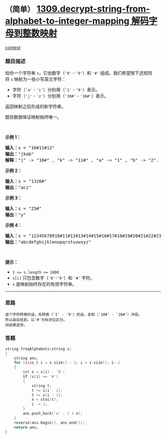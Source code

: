 # `（简单）` [1309.decrypt-string-from-alphabet-to-integer-mapping 解码字母到整数映射](https://leetcode-cn.com/problems/decrypt-string-from-alphabet-to-integer-mapping/)

[contest](https://leetcode-cn.com/contest/weekly-contest-170/problems/decrypt-string-from-alphabet-to-integer-mapping/)

### 题目描述
<p>给你一个字符串&nbsp;<code>s</code>，它由数字（<code>'0'</code> - <code>'9'</code>）和&nbsp;<code>'#'</code>&nbsp;组成。我们希望按下述规则将&nbsp;<code>s</code>&nbsp;映射为一些小写英文字符：</p>
<ul>
	<li>字符（<code>'a'</code> - <code>'i'</code>）分别用（<code>'1'</code> -&nbsp;<code>'9'</code>）表示。</li>
	<li>字符（<code>'j'</code> - <code>'z'</code>）分别用（<code>'10#'</code>&nbsp;-&nbsp;<code>'26#'</code>）表示。&nbsp;</li>
</ul>

<p>返回映射之后形成的新字符串。</p>
<p>题目数据保证映射始终唯一。</p>
<p>&nbsp;</p>
<p><strong>示例 1：</strong></p>
<pre><strong>输入：</strong>s = "10#11#12"
<strong>输出：</strong>"jkab"
<strong>解释：</strong>"j" -&gt; "10#" , "k" -&gt; "11#" , "a" -&gt; "1" , "b" -&gt; "2".
</pre>

<p><strong>示例 2：</strong></p>
<pre><strong>输入：</strong>s = "1326#"
<strong>输出：</strong>"acz"
</pre>

<p><strong>示例 3：</strong></p>
<pre><strong>输入：</strong>s = "25#"
<strong>输出：</strong>"y"
</pre>

<p><strong>示例 4：</strong></p>
<pre><strong>输入：</strong>s = "12345678910#11#12#13#14#15#16#17#18#19#20#21#22#23#24#25#26#"
<strong>输出：</strong>"abcdefghijklmnopqrstuvwxyz"
</pre>

<p>&nbsp;</p>
<p><strong>提示：</strong></p>
<ul>
	<li><code>1 &lt;= s.length &lt;= 1000</code></li>
	<li><code>s[i]</code> 只包含数字（<code>'0'</code>-<code>'9'</code>）和&nbsp;<code>'#'</code>&nbsp;字符。</li>
	<li><code>s</code>&nbsp;是映射始终存在的有效字符串。</li>
</ul>

---
### 思路
```
逐个字符转换的话，先转换（'1' - '9'）的话，会和（'10#' - '26#'）冲突。
所以由后往前，以'#'为标志位区分。
将结果逆序。
```



### 答题
``` C++
string freqAlphabets(string s)
{
    string ans;
    for (size_t i = s.size() - 1; i < s.size(); i--)
    {
        int n = s[i] - '0';
        if (s[i] == '#')
        {
            string t;
            t += s[i - 2];
            t += s[i - 1];
            n = stoi(t);
            i -= 2;
        }
        ans.push_back('a' - 1 + n);
    }
    reverse(ans.begin(), ans.end());
    return ans;
}
```





